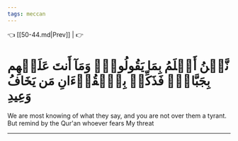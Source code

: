 ```yaml
---
tags: meccan
---
```


👈 [[50-44.md|Prev]] |  👉

# نَّحۡنُ أَعۡلَمُ بِمَا يَقُولُونَۖ وَمَآ أَنتَ عَلَيۡهِم بِجَبَّارٖۖ فَذَكِّرۡ بِٱلۡقُرۡءَانِ مَن يَخَافُ وَعِيدِ

We are most knowing of what they say, and you are not over them a tyrant. But remind by the Qur'an whoever fears My threat

---

